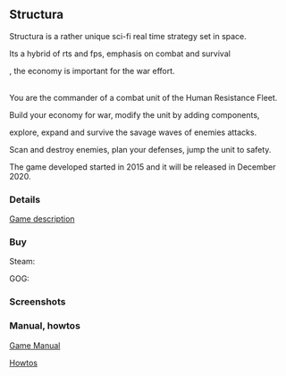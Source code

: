 ## Structura

Structura is a rather unique sci-fi real time strategy set in space.

Its a hybrid of rts and fps, emphasis on combat and survival

, the economy is important for the war effort.
<br><br>

You are the commander of a combat unit of the Human Resistance Fleet.

Build your economy for war, modify the unit by adding components,

explore, expand and survive the savage waves of enemies attacks.

Scan and destroy enemies, plan your defenses, jump the unit to safety.

The game developed started in 2015 and it will be released in December 2020.

### Details

[Game description](https://greengolem.github.io/StructuraDescription)

### Buy

Steam:

GOG:

### Screenshots

### Manual, howtos

[Game Manual](https://greengolem.github.io/StructuraManual)

[Howtos](https://greengolem.github.io/StructuraHowtos)
